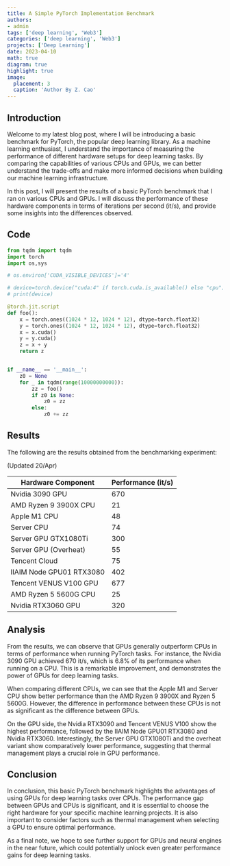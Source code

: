 ```yaml
---
title: A Simple PyTorch Implementation Benchmark
authors:
- admin
tags: ['deep learning', 'Web3']
categories: ['deep learning', 'Web3']
projects: ['Deep Learning']
date: 2023-04-10
math: true
diagram: true
highlight: true
image:
  placement: 3
  caption: 'Author By Z. Cao'
---
```


## Introduction
Welcome to my latest blog post, where I will be introducing a basic benchmark for PyTorch, the popular deep learning library. As a machine learning enthusiast, I understand the importance of measuring the performance of different hardware setups for deep learning tasks. By comparing the capabilities of various CPUs and GPUs, we can better understand the trade-offs and make more informed decisions when building our machine learning infrastructure.

In this post, I will present the results of a basic PyTorch benchmark that I ran on various CPUs and GPUs. I will discuss the performance of these hardware components in terms of iterations per second (it/s), and provide some insights into the differences observed.


## Code
```python
from tqdm import tqdm
import torch
import os,sys

# os.environ['CUDA_VISIBLE_DEVICES']='4'

# device=torch.device("cuda:4" if torch.cuda.is_available() else "cpu")
# print(device)

@torch.jit.script
def foo():
    x = torch.ones((1024 * 12, 1024 * 12), dtype=torch.float32)
    y = torch.ones((1024 * 12, 1024 * 12), dtype=torch.float32)
    x = x.cuda()
    y = y.cuda()
    z = x + y
    return z


if __name__ == '__main__':
    z0 = None
    for _ in tqdm(range(10000000000)):
        zz = foo()
        if z0 is None:
            z0 = zz
        else:
            z0 += zz
```


## Results

The following are the results obtained from the benchmarking experiment: 

(Updated 20/Apr)

| Hardware Component    | Performance (it/s) |
|-----------------------|--------------------|
| Nvidia 3090 GPU       | 670                |
| AMD Ryzen 9 3900X CPU | 21                 |
| Apple M1 CPU          | 48                 |
| Server CPU            | 74                 |
| Server GPU GTX1080Ti  | 300                |
| Server GPU (Overheat) | 55                 |
| Tencent Cloud         | 75                 |
| IIAIM Node GPU01 RTX3080 | 402            |
| Tencent VENUS V100 GPU | 677               |
| AMD Ryzen 5 5600G CPU | 25                 |
| Nvidia RTX3060 GPU    | 320                |

## Analysis

From the results, we can observe that GPUs generally outperform CPUs in terms of performance when running PyTorch tasks. For instance, the Nvidia 3090 GPU achieved 670 it/s, which is 6.8% of its performance when running on a CPU. This is a remarkable improvement, and demonstrates the power of GPUs for deep learning tasks.

When comparing different CPUs, we can see that the Apple M1 and Server CPU show better performance than the AMD Ryzen 9 3900X and Ryzen 5 5600G. However, the difference in performance between these CPUs is not as significant as the difference between GPUs.

On the GPU side, the Nvidia RTX3090 and Tencent VENUS V100 show the highest performance, followed by the IIAIM Node GPU01 RTX3080 and Nvidia RTX3060. Interestingly, the Server GPU GTX1080Ti and the overheat variant show comparatively lower performance, suggesting that thermal management plays a crucial role in GPU performance.

## Conclusion

In conclusion, this basic PyTorch benchmark highlights the advantages of using GPUs for deep learning tasks over CPUs. The performance gap between GPUs and CPUs is significant, and it is essential to choose the right hardware for your specific machine learning projects. It is also important to consider factors such as thermal management when selecting a GPU to ensure optimal performance.

As a final note, we hope to see further support for GPUs and neural engines in the near future, which could potentially unlock even greater performance gains for deep learning tasks.








